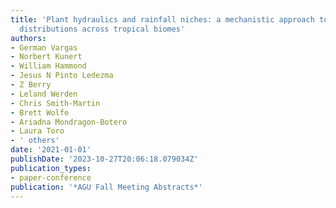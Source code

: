 ```yaml
---
title: 'Plant hydraulics and rainfall niches: a mechanistic approach to explain species
  distributions across tropical biomes'
authors:
- German Vargas
- Norbert Kunert
- William Hammond
- Jesus N Pinto Ledezma
- Z Berry
- Leland Werden
- Chris Smith-Martin
- Brett Wolfe
- Ariadna Mondragon-Botero
- Laura Toro
- ' others'
date: '2021-01-01'
publishDate: '2023-10-27T20:06:18.079034Z'
publication_types:
- paper-conference
publication: '*AGU Fall Meeting Abstracts*'
---
```


